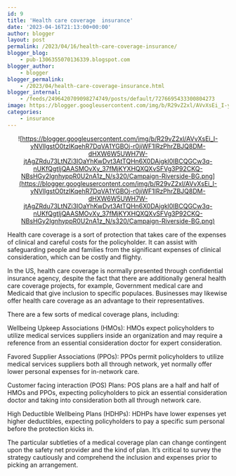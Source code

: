 ```yaml
---
id: 9
title: 'Health care coverage  insurance'
date: '2023-04-16T21:13:00+00:00'
author: blogger
layout: post
permalink: /2023/04/16/health-care-coverage-insurance/
blogger_blog:
    - pub-1306355070136339.blogspot.com
blogger_author:
    - blogger
blogger_permalink:
    - /2023/04/health-care-coverage-insurance.html
blogger_internal:
    - /feeds/2496420709098274749/posts/default/7276695433300804273
image: https://blogger.googleusercontent.com/img/b/R29vZ2xl/AVvXsEi_I-yNVllgstO0tzIKqehR7DqVA1YGBOj-r0jiWF1lRzPhrZBJQ8DM-dHXW6W5UWH7W-jtAgZRdu73LtNZi3IOaYhKwDvt3AtTQHn6X0DAjgkl0IBCQGCw3q-nUKfQgtIjQAASMOvXy_37fMjKYXHQXQXvSFVg3P92CKQ-NBsHGy2lgnhyppR0U2nA1z_N/s320/Campaign-Riverside-BG.png
categories:
    - insurance
---
```


<div style="clear: both; text-align: center;">

![https://blogger.googleusercontent.com/img/b/R29vZ2xl/AVvXsEi_I-yNVllgstO0tzIKqehR7DqVA1YGBOj-r0jiWF1lRzPhrZBJQ8DM-dHXW6W5UWH7W-jtAgZRdu73LtNZi3IOaYhKwDvt3AtTQHn6X0DAjgkl0IBCQGCw3q-nUKfQgtIjQAASMOvXy_37fMjKYXHQXQXvSFVg3P92CKQ-NBsHGy2lgnhyppR0U2nA1z_N/s320/Campaign-Riverside-BG.png](https://blogger.googleusercontent.com/img/b/R29vZ2xl/AVvXsEi_I-yNVllgstO0tzIKqehR7DqVA1YGBOj-r0jiWF1lRzPhrZBJQ8DM-dHXW6W5UWH7W-jtAgZRdu73LtNZi3IOaYhKwDvt3AtTQHn6X0DAjgkl0IBCQGCw3q-nUKfQgtIjQAASMOvXy_37fMjKYXHQXQXvSFVg3P92CKQ-NBsHGy2lgnhyppR0U2nA1z_N/s320/Campaign-Riverside-BG.png)
    
</div> Health care coverage is a sort of protection that takes care of the expenses of clinical and careful costs for the policyholder. It can assist with safeguarding people and families from the significant expenses of clinical consideration, which can be costly and flighty.

In the US, health care coverage is normally presented through confidential insurance agency, despite the fact that there are additionally general health care coverage projects, for example, Government medical care and Medicaid that give inclusion to specific populaces. Businesses may likewise offer health care coverage as an advantage to their representatives.

There are a few sorts of medical coverage plans, including:

Wellbeing Upkeep Associations (HMOs): HMOs expect policyholders to utilize medical services suppliers inside an organization and may require a reference from an essential consideration doctor for expert consideration.

Favored Supplier Associations (PPOs): PPOs permit policyholders to utilize medical services suppliers both all through network, yet normally offer lower personal expenses for in-network care.

Customer facing interaction (POS) Plans: POS plans are a half and half of HMOs and PPOs, expecting policyholders to pick an essential consideration doctor and taking into consideration both all through network care.

High Deductible Wellbeing Plans (HDHPs): HDHPs have lower expenses yet higher deductibles, expecting policyholders to pay a specific sum personal before the protection kicks in.

The particular subtleties of a medical coverage plan can change contingent upon the safety net provider and the kind of plan. It’s critical to survey the strategy cautiously and comprehend the inclusion and expenses prior to picking an arrangement.
